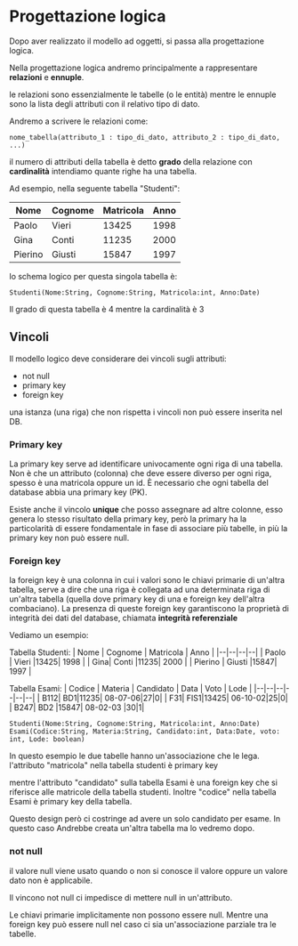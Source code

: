 ﻿# Progettazione logica

Dopo aver realizzato il modello ad oggetti, si passa alla progettazione logica.

Nella progettazione logica andremo principalmente a rappresentare **relazioni** e **ennuple**.

le relazioni sono essenzialmente le tabelle (o le entità) mentre le ennuple sono la lista degli attributi con il relativo tipo di dato.

Andremo a scrivere le relazioni come:

`nome_tabella(attributo_1 : tipo_di_dato, attributo_2 : tipo_di_dato, ...)`

il numero di attributi della tabella è detto **grado** della relazione
con **cardinalità** intendiamo quante righe ha una tabella.


Ad esempio, nella seguente tabella "Studenti":

| Nome | Cognome | Matricola | Anno |
|--|--|--|--|
| Paolo | Vieri |13425| 1998 |
| Gina| Conti |11235| 2000 |
| Pierino | Giusti |15847| 1997 |

lo schema logico per questa singola tabella è:

`Studenti(Nome:String, Cognome:String, Matricola:int, Anno:Date)`

Il grado di questa tabella è 4
mentre la cardinalità è 3


## Vincoli

Il modello logico deve considerare dei vincoli sugli attributi:
- not null
- primary key
- foreign key

una istanza (una riga) che non rispetta i vincoli non può essere inserita nel DB.

### Primary key

La primary key serve ad identificare univocamente ogni riga di una tabella. Non è che un attributo (colonna) che deve essere diverso per ogni riga, spesso è una matricola oppure un id. È necessario che ogni tabella del database abbia una primary key (PK).

Esiste anche il vincolo **unique** che posso assegnare ad altre colonne, esso genera lo stesso risultato della primary key, però la primary ha la particolarità di essere fondamentale in fase di associare più tabelle, in più la primary key non può essere null.

### Foreign key

la foreign key è una colonna in cui i valori sono le chiavi primarie di un'altra tabella, serve a dire che una riga è collegata ad una determinata riga di un'altra tabella (quella dove primary key di una e foreign key dell'altra combaciano).
La presenza di queste foreign key garantiscono la proprietà di integrità dei dati del database, chiamata **integrità referenziale** 


Vediamo un esempio:

Tabella Studenti:
| Nome | Cognome | Matricola | Anno |
|--|--|--|--|
| Paolo | Vieri |13425| 1998 |
| Gina| Conti |11235| 2000 |
| Pierino | Giusti |15847| 1997 |

Tabella Esami:
| Codice | Materia | Candidato | Data | Voto | Lode |
|--|--|--|--|--|--|
| B112| BD1|11235| 08-07-06|27|0|
| F31| FIS1|13425| 06-10-02|25|0|
| B247| BD2 |15847| 08-02-03 |30|1|

`Studenti(Nome:String, Cognome:String, Matricola:int, Anno:Date)`
`Esami(Codice:String, Materia:String, Candidato:int, Data:Date, voto: int, Lode: boolean)`

In questo esempio le due tabelle hanno un'associazione che le lega.
l'attributo "matricola" nella tabella studenti è primary key

mentre l'attributo "candidato" sulla tabella Esami è una foreign key che si riferisce alle matricole della tabella studenti.
Inoltre "codice" nella tabella Esami è primary key della tabella.

Questo design però ci costringe ad avere un solo candidato per esame. In questo caso Andrebbe creata un'altra tabella ma lo vedremo dopo.

### not null

il valore null viene usato quando o non si conosce il valore oppure un valore dato non è applicabile.

Il vincono not null ci impedisce di mettere null in un'attributo.

Le chiavi primarie implicitamente non possono essere null.
Mentre una foreign key può essere null nel caso ci sia un'associazione parziale tra le tabelle.



